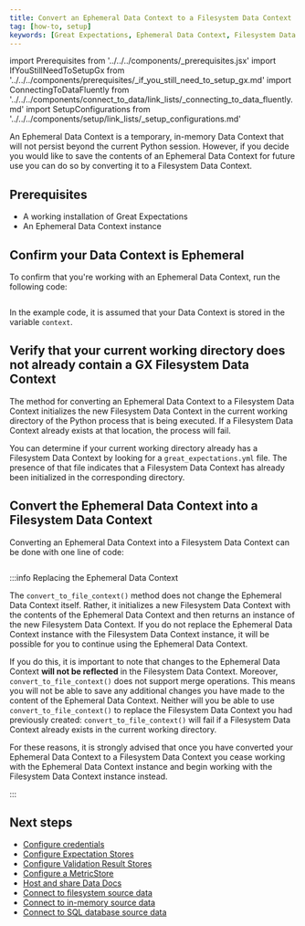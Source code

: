 ```yaml
---
title: Convert an Ephemeral Data Context to a Filesystem Data Context
tag: [how-to, setup]
keywords: [Great Expectations, Ephemeral Data Context, Filesystem Data Context]
---
```


import Prerequisites from '../../../components/_prerequisites.jsx'
import IfYouStillNeedToSetupGx from '../../../components/prerequisites/_if_you_still_need_to_setup_gx.md'
import ConnectingToDataFluently from '../../../components/connect_to_data/link_lists/_connecting_to_data_fluently.md'
import SetupConfigurations from '../../../components/setup/link_lists/_setup_configurations.md'

An Ephemeral Data Context is a temporary, in-memory Data Context that will not persist beyond the current Python session.  However, if you decide you would like to save the contents of an Ephemeral Data Context for future use you can do so by converting it to a Filesystem Data Context.

## Prerequisites

<Prerequisites>

- A working installation of Great Expectations
- An Ephemeral Data Context instance

</Prerequisites> 


## Confirm your Data Context is Ephemeral

To confirm that you're working with an Ephemeral Data Context, run the following code:

```python title="Python" name="version-0.17.23 docs/docusaurus/versioned_docs/version-0.17.23/snippets/how_to_explicitly_instantiate_an_ephemeral_data_context.py check_data_context_is_ephemeral"
```

In the example code, it is assumed that your Data Context is stored in the variable `context`.

## Verify that your current working directory does not already contain a GX Filesystem Data Context

The method for converting an Ephemeral Data Context to a Filesystem Data Context initializes the new Filesystem Data Context in the current working directory of the Python process that is being executed.  If a Filesystem Data Context already exists at that location, the process will fail.

You can determine if your current working directory already has a Filesystem Data Context by looking for a `great_expectations.yml` file.  The presence of that file indicates that a Filesystem Data Context has already been initialized in the corresponding directory.

## Convert the Ephemeral Data Context into a Filesystem Data Context

Converting an Ephemeral Data Context into a Filesystem Data Context can be done with one line of code:

```python title="Python" name="version-0.17.23 docs/docusaurus/versioned_docs/version-0.17.23/snippets/how_to_explicitly_instantiate_an_ephemeral_data_context.py convert_ephemeral_data_context_filesystem_data_context"
```

:::info Replacing the Ephemeral Data Context

The `convert_to_file_context()` method does not change the Ephemeral Data Context itself.  Rather, it initializes a new Filesystem Data Context with the contents of the Ephemeral Data Context and then returns an instance of the new Filesystem Data Context.  If you do not replace the Ephemeral Data Context instance with the Filesystem Data Context instance, it will be possible for you to continue using the Ephemeral Data Context.  

If you do this, it is important to note that changes to the Ephemeral Data Context **will not be reflected** in the Filesystem Data Context.  Moreover, `convert_to_file_context()` does not support merge operations. This means you will not be able to save any additional changes you have made to the content of the Ephemeral Data Context.  Neither will you be able to use `convert_to_file_context()` to replace the Filesystem Data Context you had previously created: `convert_to_file_context()` will fail if a Filesystem Data Context already exists in the current working directory.

For these reasons, it is strongly advised that once you have converted your Ephemeral Data Context to a Filesystem Data Context you cease working with the Ephemeral Data Context instance and begin working with the Filesystem Data Context instance instead.

:::

## Next steps

- [Configure credentials](/guides/setup/configuring_data_contexts/how_to_configure_credentials.md)
- [Configure Expectation Stores](/guides/setup/configuring_metadata_stores/configure_expectation_stores.md)
- [Configure Validation Result Stores](/guides/setup/configuring_metadata_stores/configure_result_stores.md)
- [Configure a MetricStore](/guides/setup/configuring_metadata_stores/how_to_configure_a_metricsstore.md)
- [Host and share Data Docs](/guides/setup/configuring_data_docs/host_and_share_data_docs.md)
- [Connect to filesystem source data](/guides/connecting_to_your_data/fluent/filesystem/connect_filesystem_source_data.md)
- [Connect to in-memory source data](/guides/connecting_to_your_data/fluent/in_memory/connect_in_memory_data.md)
- [Connect to SQL database source data](/guides/connecting_to_your_data/fluent/database/connect_sql_source_data.md)